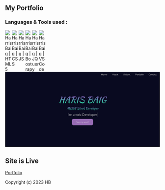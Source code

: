 ## My Portfolio


### Languages & Tools used :

<img align="left" alt="Harris Baig | HTML5" width=22px src="https://cdn.jsdelivr.net/npm/simple-icons@v3/icons/html5.svg">
<img align="left" alt="Harris Baig | CSS" width=22px src="https://cdn.jsdelivr.net/npm/simple-icons@v3/icons/css3.svg">
<img align="left" alt="Harris Baig | JS" width=22px src="https://cdn.jsdelivr.net/npm/simple-icons@v3/icons/javascript.svg">
<img align="left" alt="Harris Baig | Boostrap" width=22px src="https://cdn.jsdelivr.net/npm/simple-icons@v3/icons/bootstrap.svg">
<img align="left" alt="Harris Baig | JQuery" width=22px src="https://cdn.jsdelivr.net/npm/simple-icons@v3/icons/jquery.svg">
<img align="left" alt="Harris Baig | VS Code" width=22px src="https://cdn.jsdelivr.net/npm/simple-icons@v3/icons/visualstudio.svg">

<br>
<br>

![port](https://github.com/Harrisbaig7/Harrisbaig7/blob/main/Portfolio/images/port.PNG)

## Site is Live
<a href="https://hportfoliob.netlify.app/">Portfolio</a>

Copyright (c) 2023 HB

